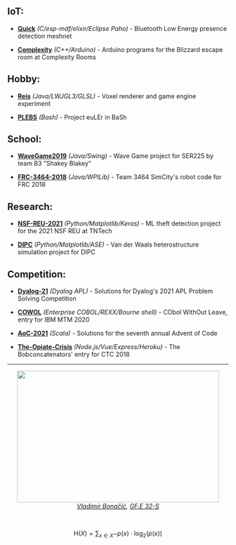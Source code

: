 ## IoT:
* [**Quick**](https://github.com/MayCXC/Quick) *(C/esp-mdf/elixir/Eclipse Paho)* - Bluetooth Low Energy presence detection meshnet

* [**Complexity**](https://github.com/MayCXC/Complexity) *(C++/Arduino)* - Arduino programs for the Blizzard escape room at Complexity Rooms

## Hobby:
* [**Reis**](https://github.com/MayCXC/Reis) *(Java/LWJGL3/GLSL)* - Voxel renderer and game engine experiment

* [**PLEBS**](https://github.com/MayCXC/PLEBS) *(Bash)* - Project euLEr in BaSh

## School:
* [**WaveGame2019**](https://github.com/MayCXC/WaveGame2019) *(Java/Swing)* - Wave Game project for SER225 by team B3 "Shakey Blakey"

* [**FRC-3464-2018**](https://github.com/MayCXC/FRC-3464-2018) *(Java/WPILib)* - Team 3464 SimCity's robot code for FRC 2018

## Research:

* [**NSF-REU-2021**](https://github.com/MayCXC/NSF-REU-2021) *(Python/Matplotlib/Keras)* - ML theft detection project for the 2021 NSF REU at TNTech

* [**DIPC**](https://github.com/MayCXC/DIPC) *(Python/Matplotlib/ASE)* - Van der Waals heterostructure simulation project for DIPC

## Competition:
* [**Dyalog-21**](https://github.com/MayCXC/Dyalog-21) *(Dyalog APL)* - Solutions for Dyalog's 2021 APL Problem Solving Competition

* [**COWOL**](https://github.com/MayCXC/COWOL) *(Enterprise COBOL/REXX/Bourne shell)* - CObol WithOut Leave, entry for IBM MTM 2020

* [**AoC-2021**](https://github.com/MayCXC/AoC-2021) *(Scala)* - Solutions for the seventh annual Advent of Code

* [**The-Opiate-Crisis**](https://github.com/MayCXC/The-Opiate-Crisis) *(Node\.js/Vue/Express/Heroku)* - The Bobconcatenators' entry for CTC 2018

___

<p align="center">
    <img width="460" height="300" src="https://user-images.githubusercontent.com/9441877/141659285-afb9e53b-c3e3-4bec-a30f-7dc888a8421c.gif">
    <br>
    <em><a href="https://monoskop.org/index.php?title=Vladimir_Bona%C4%8Di%C4%87&oldid=104835">Vladimir Bonačić</a>, <a href="http://dada.compart-bremen.de/item/artwork/1146">GF.E 32-S</a></em>
</p>
<br>


$$ \mathrm{H}(X)=\sum_{x\in X}{-p(x)\cdot\log_2{(p(x))}} $$
